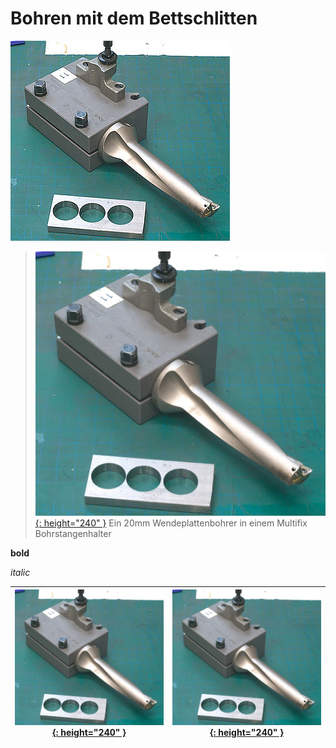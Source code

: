 # Bohren mit dem Bettschlitten

[![Mit seperatem Thumbnail](/docs/assets/images/drilling_with_carriage/thumb/indexable_drill.jpg)](/docs/assets/images/drilling_with_carriage/indexable_drill.jpg)

>[![kleiner skaliert](/docs/assets/images/drilling_with_carriage/indexable_drill.jpg){: height="240" }](/docs/assets/images/drilling_with_carriage/indexable_drill.jpg)
> Ein 20mm Wendeplattenbohrer in einem Multifix Bohrstangenhalter

**bold**

*italic*

| [![kleiner skaliert](/docs/assets/images/drilling_with_carriage/indexable_drill.jpg){: height="240" }](/docs/assets/images/drilling_with_carriage/indexable_drill.jpg)|[![kleiner skaliert](/docs/assets/images/drilling_with_carriage/indexable_drill.jpg){: height="240" }](/docs/assets/images/drilling_with_carriage/indexable_drill.jpg) |
|---------|-----------|

